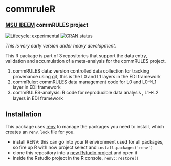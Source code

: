
<!-- README.md is generated from README.Rmd. Please edit that file -->

# commruleR

### [MSU IBEEM](https://ibeem.msu.edu) commRULES project

<!-- badges: start -->

[![Lifecycle:
experimental](https://img.shields.io/badge/lifecycle-experimental-orange.svg)](https://lifecycle.r-lib.org/articles/stages.html#experimental)
[![CRAN
status](https://www.r-pkg.org/badges/version/commruleR)](https://CRAN.R-project.org/package=commruleR)
<!-- badges: end -->

*This is very early version under heavy development.*

This R package is part of 3 repositories that support the data entry,
validation and accumulation of a meta-analysis for the commRULES
project.

1.  commRULES data: version controlled data collection for tracking
    provenance using git, this is the L0 and L1 layers in the EDI
    framework
2.  commRuler: commRULES data management code for L0 and L0-\>L1 layer
    in EDI framework
3.  commRULES-analysis: R code for reproducible data analysis , L1-\>L2
    layers in EDI framework

## Installation

This package uses [renv](https://rstudio.github.io/renv/) to manage the
packages you need to install, which creates an `renv.lock` file for you.

- install RENV: this can go into your R environment used for all
  packages, so fire up R with now project select and
  `install.packages('renv')`
- clone this repository into a [new Rstudio
  project](https://docs.posit.co/ide/user/ide/guide/code/projects.html)
  and open it
- inside the Rstudio project in the R console, `renv::restore()`
